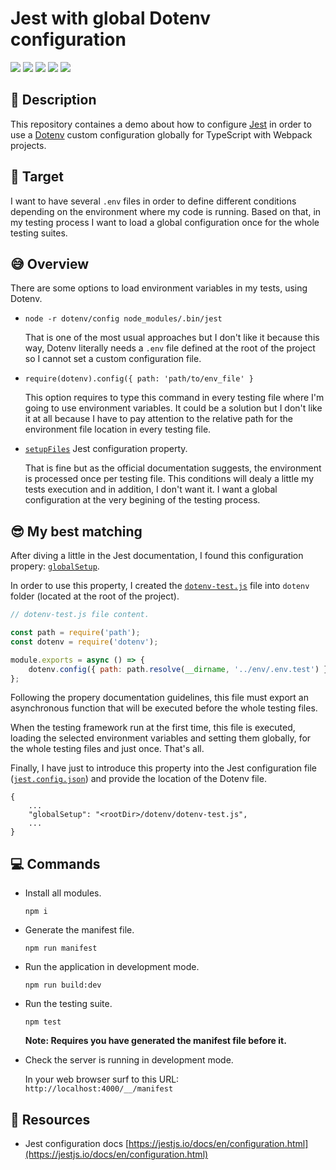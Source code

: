 # Jest with global Dotenv configuration

<img src="https://img.shields.io/badge/Version-1.0.0-yellow" /> <img src="https://img.shields.io/badge/Jest-26.1.0-purple" /> <img src="https://img.shields.io/badge/dotenv-8.2.0-yellow" /> <img src="https://img.shields.io/badge/TypeScript-3.9.6-blue" /> <img src="https://img.shields.io/badge/Webpack-4.43.0-blue" />

## 📗 Description

This repository containes a demo about how to configure [Jest](https://github.com/facebook/jest) in order to use a [Dotenv](https://github.com/motdotla/dotenv) custom configuration globally for TypeScript with Webpack projects.

## 🎯 Target

I want to have several `.env` files in order to define different conditions depending on the environment where my code is running. Based on that, in my testing process I want to load a global configuration once for the whole testing suites.

## 😅 Overview

There are some options to load environment variables in my tests, using Dotenv.

-   `node -r dotenv/config node_modules/.bin/jest`

    That is one of the most usual approaches but I don't like it because this way, Dotenv literally needs a `.env` file defined at the root of the project so I cannot set a custom configuration file.

-   `require(dotenv).config({ path: 'path/to/env_file' }`

    This option requires to type this command in every testing file where I'm going to use environment variables. It could be a solution but I don't like it at all because I have to pay attention to the relative path for the environment file location in every testing file.

-   [`setupFiles`](https://jestjs.io/docs/en/configuration#setupfiles-array) Jest configuration property.

    That is fine but as the official documentation suggests, the environment is processed once per testing file. This conditions will dealy a little my tests execution and in addition, I don't want it. I want a global configuration at the very begining of the testing process.

## 😎 My best matching

After diving a little in the Jest documentation, I found this configuration propery: [`globalSetup`](https://jestjs.io/docs/en/configuration#globalsetup-string).

In order to use this property, I created the [`dotenv-test.js`](https://github.com/ddialar/testing.jest.global.dotenv/dotenv/dotenv-test.js) file into `dotenv` folder (located at the root of the project).

```js
// dotenv-test.js file content.

const path = require('path');
const dotenv = require('dotenv');

module.exports = async () => {
    dotenv.config({ path: path.resolve(__dirname, '../env/.env.test') });
};
```

Following the propery documentation guidelines, this file must export an asynchronous function that will be executed before the whole testing files.

When the testing framework run at the first time, this file is executed, loading the selected environment variables and setting them globally, for the whole testing files and just once. That's all.

Finally, I have just to introduce this property into the Jest configuration file ([`jest.config.json`](https://github.com/ddialar/testing.jest.global.dotenv/jest.config.json)) and provide the location of the Dotenv file.

```
{
    ...
    "globalSetup": "<rootDir>/dotenv/dotenv-test.js",
    ...
}
```

## 💻 Commands

-   Install all modules.

    `npm i`

-   Generate the manifest file.

    `npm run manifest`

-   Run the application in development mode.

    `npm run build:dev`

-   Run the testing suite.

    `npm test`

    **Note: Requires you have generated the manifest file before it.**

-   Check the server is running in development mode.

    In your web browser surf to this URL: `http://localhost:4000/__/manifest`

## 💾 Resources

-   Jest configuration docs [https://jestjs.io/docs/en/configuration.html](https://jestjs.io/docs/en/configuration.html)
